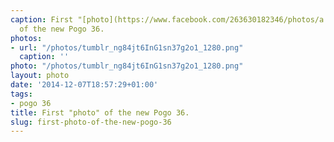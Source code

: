 ```yaml
---
caption: First "[photo](https://www.facebook.com/263630182346/photos/a.282963262346.143973.263630182346/10152818789487347/?type=1&theater)"
  of the new Pogo 36.
photos:
- url: "/photos/tumblr_ng84jt6InG1sn37g2o1_1280.png"
  caption: ''
photo: "/photos/tumblr_ng84jt6InG1sn37g2o1_1280.png"
layout: photo
date: '2014-12-07T18:57:29+01:00'
tags:
- pogo 36
title: First "photo" of the new Pogo 36.
slug: first-photo-of-the-new-pogo-36
---
```

